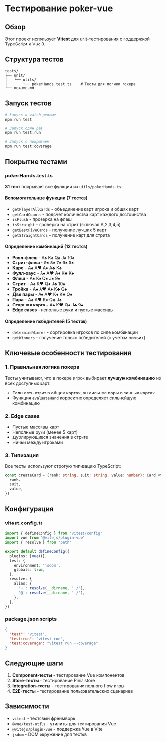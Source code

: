 # Тестирование poker-vue

## Обзор

Этот проект использует **Vitest** для unit-тестирования с поддержкой TypeScript и Vue 3.

## Структура тестов

```
tests/
├── unit/
│   └── utils/
│       └── pokerHands.test.ts    # Тесты для логики покера
└── README.md
```

## Запуск тестов

```bash
# Запуск в watch режиме
npm run test

# Запуск один раз
npm run test:run

# Запуск с покрытием
npm run test:coverage
```

## Покрытие тестами

### pokerHands.test.ts

**31 тест** покрывает все функции из `utils/pokerHands.ts`:

#### Вспомогательные функции (7 тестов)

- `getPlayerAllCards` - объединение карт игрока и общих карт
- `getCardCounts` - подсчет количества карт каждого достоинства
- `isFlush` - проверка на флеш
- `isStraight` - проверка на стрит (включая A,2,3,4,5)
- `getBestFiveCards` - получение лучших 5 карт
- `getStraightCards` - получение карт для стрита

#### Определение комбинаций (12 тестов)

- **Роял-флеш** - A♠ K♠ Q♠ J♠ 10♠
- **Стрит-флеш** - 9♠ 8♠ 7♠ 6♠ 5♠
- **Каре** - A♠ A♥ A♦ A♣ K♠
- **Фулл-хаус** - A♠ A♥ A♦ K♣ K♠
- **Флеш** - A♠ K♠ Q♠ J♠ 9♠
- **Стрит** - A♠ K♥ Q♦ J♣ 10♠
- **Тройка** - A♠ A♥ A♦ K♣ Q♠
- **Две пары** - A♠ A♥ K♦ K♣ Q♠
- **Пара** - A♠ A♥ K♦ Q♣ J♠
- **Старшая карта** - A♠ K♥ Q♦ J♣ 9♠
- **Edge cases** - неполные руки и пустые массивы

#### Определение победителей (5 тестов)

- `determineWinner` - сортировка игроков по силе комбинации
- `getWinners` - получение только победителей (с учетом ничьих)

## Ключевые особенности тестирования

### 1. Правильная логика покера

Тесты учитывают, что в покере игрок выбирает **лучшую комбинацию** из всех доступных карт:

- Если есть стрит в общих картах, он сильнее пары в личных картах
- Функция `evaluateHand` корректно определяет сильнейшую комбинацию

### 2. Edge cases

- Пустые массивы карт
- Неполные руки (менее 5 карт)
- Дублирующиеся значения в стрите
- Ничьи между игроками

### 3. Типизация

Все тесты используют строгую типизацию TypeScript:

```typescript
const createCard = (rank: string, suit: string, value: number): Card => ({
  rank,
  suit,
  value,
})
```

## Конфигурация

### vitest.config.ts

```typescript
import { defineConfig } from 'vitest/config'
import vue from '@vitejs/plugin-vue'
import { resolve } from 'path'

export default defineConfig({
  plugins: [vue()],
  test: {
    environment: 'jsdom',
    globals: true,
  },
  resolve: {
    alias: {
      '~': resolve(__dirname, './'),
      '@': resolve(__dirname, './'),
    },
  },
})
```

### package.json scripts

```json
{
  "test": "vitest",
  "test:run": "vitest run",
  "test:coverage": "vitest run --coverage"
}
```

## Следующие шаги

1. **Component-тесты** - тестирование Vue компонентов
2. **Store-тесты** - тестирование Pinia store
3. **Integration-тесты** - тестирование полного flow игры
4. **E2E-тесты** - тестирование пользовательских сценариев

## Зависимости

- `vitest` - тестовый фреймворк
- `@vue/test-utils` - утилиты для тестирования Vue
- `@vitejs/plugin-vue` - поддержка Vue в Vite
- `jsdom` - DOM окружение для тестов
